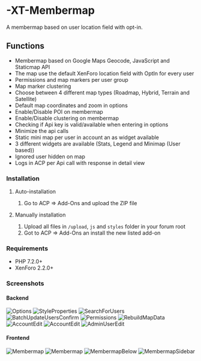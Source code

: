 # -XT-Membermap
A membermap based on user location field with opt-in.

## Functions
- Membermap based on Google Maps Geocode, JavaScript and Staticmap API
- The map use the default XenForo location field with OptIn for every user
- Permissions and map markers per user group
- Map marker clustering
- Choose between 4 different map types (Roadmap, Hybrid, Terrain and Satellite)
- Default map coordinates and zoom in options
- Enable/Disable POI on membermap
- Enable/Disable clustering on membermap
- Checking if Api key is valid/available when entering in options
- Minimize the api calls
- Static mini map per user in account an as widget available
- 3 different widgets are available (Stats, Legend and Minimap (User based))
- Ignored user hidden on map
- Logs in ACP per Api call with response in detail view

### Installation

1. Auto-installation
   1. Go to ACP => Add-Ons and upload the ZIP file

2. Manually installation
   1. Upload all files in `/upload`, `js` and `styles` folder in your forum root
   2. Got to ACP => Add-Ons an install the new listed add-on

### Requirements

- PHP 7.2.0+
- XenForo 2.2.0+

### Screenshots
#### Backend
![Options](https://github.com/McAtze/-XT-Membermap/blob/main/screenshots/Options.png)
![StyleProperties](https://github.com/McAtze/-XT-Membermap/blob/main/screenshots/StyleProperties.png)
![SearchForUsers](https://github.com/McAtze/-XT-Membermap/blob/main/screenshots/SearchForUsers.png)
![BatchUpdateUsersConfirm](https://github.com/McAtze/-XT-Membermap/blob/main/screenshots/BatchUpdateUsersConfirm.png)
![Permissions](https://github.com/McAtze/-XT-Membermap/blob/main/screenshots/Permissions.png)
![RebuildMapData](https://github.com/McAtze/-XT-Membermap/blob/main/screenshots/RebuildMapData.png)
![AccountEdit](https://github.com/McAtze/-XT-Membermap/blob/main/screenshots/AccountEdit_OptIn.png)
![AccountEdit](https://github.com/McAtze/-XT-Membermap/blob/main/screenshots/AccountEdit_OptOut.png)
![AdminUserEdit](https://github.com/McAtze/-XT-Membermap/blob/main/screenshots/AdminUserEdit.png)

#### Frontend
![Membermap](https://github.com/McAtze/-XT-Membermap/blob/main/screenshots/MembermapView.png)
![Membermap](https://github.com/McAtze/-XT-Membermap/blob/main/screenshots/MembermapUserView.png)
![MembermapBelow](https://github.com/McAtze/-XT-Membermap/blob/main/screenshots/MembermapBelow.png)
![MembermapSidebar](https://github.com/McAtze/-XT-Membermap/blob/main/screenshots/MembermapSidebar.png)
